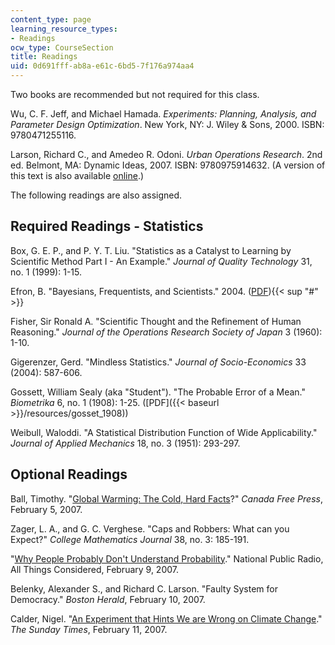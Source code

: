 ```yaml
---
content_type: page
learning_resource_types:
- Readings
ocw_type: CourseSection
title: Readings
uid: 0d691fff-ab8a-e61c-6bd5-7f176a974aa4
---
```


Two books are recommended but not required for this class.

Wu, C. F. Jeff, and Michael Hamada. _Experiments: Planning, Analysis, and Parameter Design Optimization_. New York, NY: J. Wiley & Sons, 2000. ISBN: 9780471255116.

Larson, Richard C., and Amedeo R. Odoni. _Urban Operations Research_. 2nd ed. Belmont, MA: Dynamic Ideas, 2007. ISBN: 9780975914632. (A version of this text is also available [online](http://web.mit.edu/urban_or_book/www/book/).)

The following readings are also assigned.

Required Readings - Statistics
------------------------------

Box, G. E. P., and P. Y. T. Liu. "Statistics as a Catalyst to Learning by Scientific Method Part I - An Example." _Journal of Quality Technology_ 31, no. 1 (1999): 1-15.

Efron, B. "Bayesians, Frequentists, and Scientists." 2004. ([PDF](http://www-stat.stanford.edu/~ckirby/brad/papers/2005BayesFreqSci.pdf)){{< sup "#" >}}

Fisher, Sir Ronald A. "Scientific Thought and the Refinement of Human Reasoning." _Journal of the Operations Research Society of Japan_ 3 (1960): 1-10.

Gigerenzer, Gerd. "Mindless Statistics." _Journal of Socio-Economics_ 33 (2004): 587-606.

Gossett, William Sealy (aka "Student"). "The Probable Error of a Mean." _Biometrika_ 6, no. 1 (1908): 1-25. ([PDF]({{< baseurl >}}/resources/gosset_1908))

Weibull, Waloddi. "A Statistical Distribution Function of Wide Applicability." _Journal of Applied Mechanics_ 18, no. 3 (1951): 293-297.

Optional Readings
-----------------

Ball, Timothy. "[Global Warming: The Cold, Hard Facts](http://www.canadafreepress.com/2007/global-warming020507.htm)?" _Canada Free Press_, February 5, 2007.

Zager, L. A., and G. C. Verghese. "Caps and Robbers: What can you Expect?" _College Mathematics Journal_ 38, no. 3: 185-191.

"[Why People Probably Don't Understand Probability](http://www.npr.org/templates/story/story.php?storyId=7320273)." National Public Radio, All Things Considered, February 9, 2007.

Belenky, Alexander S., and Richard C. Larson. "Faulty System for Democracy." _Boston Herald_, February 10, 2007.

Calder, Nigel. "[An Experiment that Hints We are Wrong on Climate Change](http://www.timesonline.co.uk/tol/news/uk/article1363818.ece)." _The Sunday Times_, February 11, 2007.
